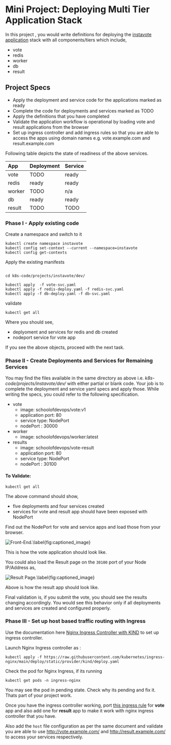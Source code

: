 # Mini Project: Deploying Multi Tier Application Stack

In this project , you would write definitions for deploying the [instavote application](https://github.com/schoolofdevops/example-voting-app) stack with all components/tiers which include,

  * vote
  * redis
  * worker
  * db
  * result

## Project Specs

  * Apply the deployment and service code for the applications marked as ready
  * Complete the code for  deployments and services marked as TODO
  * Apply the definitions that you have completed
  * Validate the application workflow is operational by loading vote and result applications from the browser
  * Set up ingress controller and add ingress rules so that you are able to access the apps using domain names e.g. vote.example.com and result.example.com


Following table depicts the state of readiness of the above services.

| App     | Deployment     | Service |
| :------------- | :------------- | :------------- |
| vote       | TODO       | ready       |
| redis       | ready       | ready       |
| worker       | TODO       | n/a       |
| db       | ready       | ready       |
| result       | TODO       | TODO       |


### Phase I - Apply existing code

Create a namespace and switch to it

```
kubectl create namespace instavote
kubectl config set-context --current --namespace=instavote
kubectl config get-contexts
```


Apply the existing manifests
```

cd k8s-code/projects/instavote/dev/

kubectl apply  -f vote-svc.yaml
kubectl apply -f redis-deploy.yaml -f redis-svc.yaml
kubectl apply -f db-deploy.yaml -f db-svc.yaml
```

validate

```
kubectl get all
```
Where you should see,

  * deplyoment and services for redis and db created
  * nodeport service for vote app

If you see the above objects, proceed with the next task.

### Phase II - Create Deployments and Services for Remaining Services  

You may find the files available in the same directory as above i.e. *k8s-code/projects/instavote/dev/* with either partial or blank code. Your job is to complete the deployment and service yaml specs and apply those. While writing the specs, you could refer to the following specification.  

  * vote
    * image: schoolofdevops/vote:v1
    * application port: 80
    * service type: NodePort
    * nodePort : 30000
  * worker
    * image: schoolofdevops/worker:latest
  * results
    * image: schoolofdevops/vote-result
    * application port: 80
    * service type: NodePort
    * nodePort : 30100



#### To Validate:

```
kubectl get all
```

The above command should show,
  * five deployments and four services created
  * services for vote and result app should have been exposed with NodePort

Find out the NodePort for vote and service apps and load those from your browser.


![Front-End.\label{fig:captioned_image}](images/vote-rc.png)

This is how the vote application should look like.


You could also load the Result page on the `30100` port of your Node IP/Address as,

![Result Page.\label{fig:captioned_image}](images/Result.png)

Above is how the result app should look like.

Final validation is, if you submit the vote, you should see the results changing accordingly. You would see this behavior only if all deployments and services are created and configured properly.


### Phase III - Set up host based traffic routing with Ingress  

Use the documentation here [Nginx Ingress Controller with KIND](https://kind.sigs.k8s.io/docs/user/ingress/#ingress-nginx) to set up ingress controller.


Launch Nginx Ingress controller as :


```
kubectl apply -f https://raw.githubusercontent.com/kubernetes/ingress-nginx/main/deploy/static/provider/kind/deploy.yaml
```

Check the pod for Nginx Ingress, if its running

```
kubectl get pods -n ingress-nginx
```

You may see the pod in pending state. Check why its pending and fix it. Thats part of your project work.

Once you have the ingress controller working, port [this ingress rule](https://kubernetes-tutorial.schoolofdevops.com/ingress/#set-up-named-based-routing-for-vote-app) for **vote** app and also add one for **result** app to make it work with nginx ingress controller that you have.

Also add the `host` file configuration as per the same document and validate you are able to use http://vote.example.com/ and http://result.example.com/ to access your services respectively.
